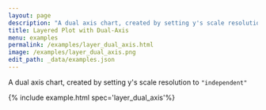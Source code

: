 ```yaml
---
layout: page
description: "A dual axis chart, created by setting y's scale resolution to `\"independent\"`"
title: Layered Plot with Dual-Axis
menu: examples
permalink: /examples/layer_dual_axis.html
image: /examples/layer_dual_axis.png
edit_path: _data/examples.json
---
```


A dual axis chart, created by setting y's scale resolution to `"independent"`

{% include example.html spec='layer_dual_axis'%}
